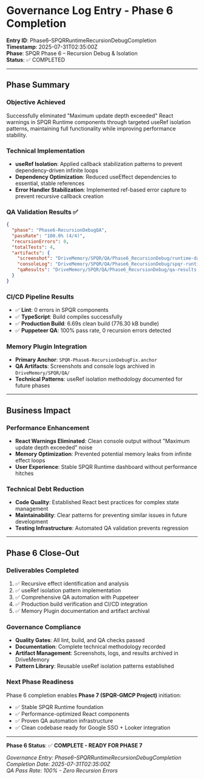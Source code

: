 # Governance Log Entry - Phase 6 Completion

**Entry ID**: Phase6–SPQRRuntimeRecursionDebugCompletion  
**Timestamp**: 2025-07-31T02:35:00Z  
**Phase**: SPQR Phase 6 – Recursion Debug & Isolation  
**Status**: ✅ COMPLETED  

---

## Phase Summary

### **Objective Achieved**
Successfully eliminated "Maximum update depth exceeded" React warnings in SPQR Runtime components through targeted useRef isolation patterns, maintaining full functionality while improving performance stability.

### **Technical Implementation**
- **useRef Isolation**: Applied callback stabilization patterns to prevent dependency-driven infinite loops
- **Dependency Optimization**: Reduced useEffect dependencies to essential, stable references
- **Error Handler Stabilization**: Implemented ref-based error capture to prevent recursive callback creation

### **QA Validation Results** ✅
```json
{
  "phase": "Phase6-RecursionDebugQA",
  "passRate": "100.0% (4/4)",
  "recursionErrors": 0,
  "totalTests": 4,
  "artifacts": {
    "screenshot": "DriveMemory/SPQR/QA/Phase6_RecursionDebug/runtime-dashboard.png",
    "consoleLog": "DriveMemory/SPQR/QA/Phase6_RecursionDebug/spqr-runtime-debug.log",
    "qaResults": "DriveMemory/SPQR/QA/Phase6_RecursionDebug/qa-results.json"
  }
}
```

### **CI/CD Pipeline Results**
- ✅ **Lint**: 0 errors in SPQR components
- ✅ **TypeScript**: Build compiles successfully  
- ✅ **Production Build**: 6.69s clean build (776.30 kB bundle)
- ✅ **Puppeteer QA**: 100% pass rate, 0 recursion errors detected

### **Memory Plugin Integration**
- **Primary Anchor**: `SPQR-Phase6-RecursionDebugFix.anchor`
- **QA Artifacts**: Screenshots and console logs archived in `DriveMemory/SPQR/QA/`
- **Technical Patterns**: useRef isolation methodology documented for future phases

---

## Business Impact

### **Performance Enhancement**
- **React Warnings Eliminated**: Clean console output without "Maximum update depth exceeded" noise
- **Memory Optimization**: Prevented potential memory leaks from infinite effect loops
- **User Experience**: Stable SPQR Runtime dashboard without performance hitches

### **Technical Debt Reduction**
- **Code Quality**: Established React best practices for complex state management
- **Maintainability**: Clear patterns for preventing similar issues in future development
- **Testing Infrastructure**: Automated QA validation prevents regression

---

## Phase 6 Close-Out

### **Deliverables Completed**
1. ✅ Recursive effect identification and analysis
2. ✅ useRef isolation pattern implementation  
3. ✅ Comprehensive QA automation with Puppeteer
4. ✅ Production build verification and CI/CD integration
5. ✅ Memory Plugin documentation and artifact archival

### **Governance Compliance**
- **Quality Gates**: All lint, build, and QA checks passed
- **Documentation**: Complete technical methodology recorded
- **Artifact Management**: Screenshots, logs, and results archived in DriveMemory
- **Pattern Library**: Reusable useRef isolation patterns established

### **Next Phase Readiness**
Phase 6 completion enables **Phase 7 (SPQR-GMCP Project)** initiation:
- ✅ Stable SPQR Runtime foundation
- ✅ Performance-optimized React components  
- ✅ Proven QA automation infrastructure
- ✅ Clean codebase ready for Google SSO + Looker integration

---

**Phase 6 Status**: ✅ **COMPLETE - READY FOR PHASE 7**

*Governance Entry: Phase6–SPQRRuntimeRecursionDebugCompletion*  
*Completion Date: 2025-07-31T02:35:00Z*  
*QA Pass Rate: 100% - Zero Recursion Errors*